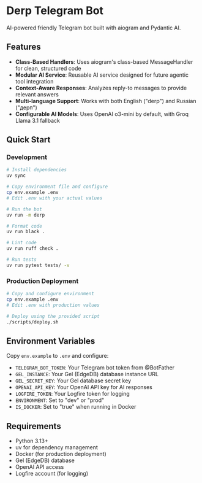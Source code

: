 # Derp Telegram Bot

AI-powered friendly Telegram bot built with aiogram and Pydantic AI.

## Features

- **Class-Based Handlers**: Uses aiogram's class-based MessageHandler for clean, structured code
- **Modular AI Service**: Reusable AI service designed for future agentic tool integration
- **Context-Aware Responses**: Analyzes reply-to messages to provide relevant answers
- **Multi-language Support**: Works with both English ("derp") and Russian ("дерп")
- **Configurable AI Models**: Uses OpenAI o3-mini by default, with Groq Llama 3.1 fallback

## Quick Start

### Development

```bash
# Install dependencies
uv sync

# Copy environment file and configure
cp env.example .env
# Edit .env with your actual values

# Run the bot
uv run -m derp

# Format code
uv run black .

# Lint code
uv run ruff check .

# Run tests
uv run pytest tests/ -v
```

### Production Deployment

```bash
# Copy and configure environment
cp env.example .env
# Edit .env with production values

# Deploy using the provided script
./scripts/deploy.sh
```

## Environment Variables

Copy `env.example` to `.env` and configure:

- `TELEGRAM_BOT_TOKEN`: Your Telegram bot token from @BotFather
- `GEL_INSTANCE`: Your Gel (EdgeDB) database instance URL
- `GEL_SECRET_KEY`: Your Gel database secret key
- `OPENAI_API_KEY`: Your OpenAI API key for AI responses
- `LOGFIRE_TOKEN`: Your Logfire token for logging
- `ENVIRONMENT`: Set to "dev" or "prod"
- `IS_DOCKER`: Set to "true" when running in Docker

## Requirements

- Python 3.13+
- uv for dependency management
- Docker (for production deployment)
- Gel (EdgeDB) database
- OpenAI API access
- Logfire account (for logging)
